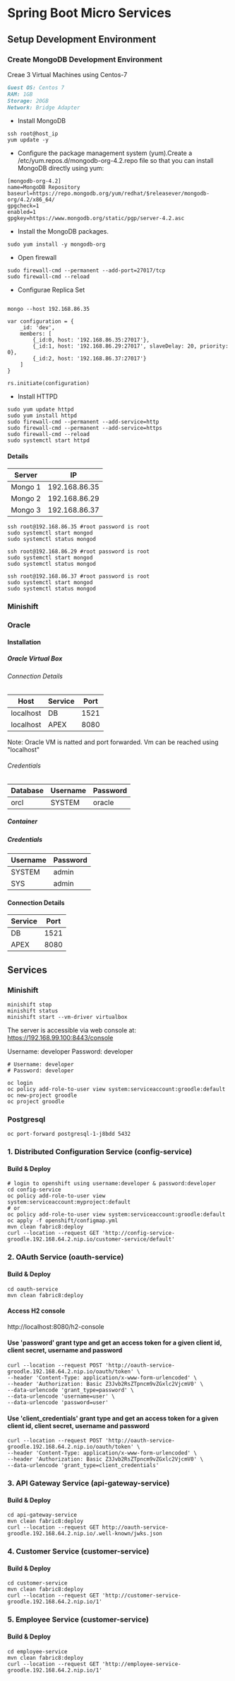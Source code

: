 # Spring Boot Micro Services

## Setup Development Environment
### Create MongoDB Development Environment

Creae 3 Virtual Machines using Centos-7

```markdown
Guest OS: Centos 7
RAM: 1GB
Storage: 20GB
Network: Bridge Adapter
```

* Install MongoDB

```shell script
ssh root@host_ip
yum update -y
```
* Configure the package management system (yum).Create a /etc/yum.repos.d/mongodb-org-4.2.repo file so that you can install MongoDB directly using yum:
```shell script
[mongodb-org-4.2]
name=MongoDB Repository
baseurl=https://repo.mongodb.org/yum/redhat/$releasever/mongodb-org/4.2/x86_64/
gpgcheck=1
enabled=1
gpgkey=https://www.mongodb.org/static/pgp/server-4.2.asc
```
* Install the MongoDB packages.
```shell script
sudo yum install -y mongodb-org
```

* Open firewall
```shell script
sudo firewall-cmd --permanent --add-port=27017/tcp
sudo firewall-cmd --reload
```
* Configurae Replica Set

```renderscript

mongo --host 192.168.86.35

var configuration = {
    _id: 'dev',
    members: [
        {_id:0, host: '192.168.86.35:27017'},
        {_id:1, host: '192.168.86.29:27017', slaveDelay: 20, priority: 0},
        {_id:2, host: '192.168.86.37:27017'}
    ]
}

rs.initiate(configuration)
```

* Install HTTPD
```shell script
sudo yum update httpd
sudo yum install httpd
sudo firewall-cmd --permanent --add-service=http
sudo firewall-cmd --permanent --add-service=https
sudo firewall-cmd --reload
sudo systemctl start httpd
```
#### Details

|Server |IP            |
|-------|--------------|
|Mongo 1|192.168.86.35 |
|Mongo 2|192.168.86.29 |
|Mongo 3|192.168.86.37 |

```shell script
ssh root@192.168.86.35 #root password is root
sudo systemctl start mongod
sudo systemctl status mongod
```
```shell script
ssh root@192.168.86.29 #root password is root
sudo systemctl start mongod
sudo systemctl status mongod
```
```shell script
ssh root@192.168.86.37 #root password is root
sudo systemctl start mongod
sudo systemctl status mongod
```

### Minishift

### Oracle

#### Installation

##### Oracle Virtual Box
###### Connection Details
|Host|Service|Port  |
|----|-------|------|
|localhost|DB|1521|
|localhost|APEX|8080|

Note: Oracle VM is natted and port forwarded. Vm can be reached using "localhost"

###### Credentials
|Database|Username|Password|
|--------|--------|--------|
|orcl|SYSTEM|oracle|

##### Container

##### Credentials
|Username|Password|
|--------|--------|
|SYSTEM|admin|
|SYS|admin|
#### Connection Details
|Service|Port|
|-------|----|
|DB|1521|
|APEX|8080|

## Services
### Minishift
```shell script
minishift stop
minishift status
minishift start --vm-driver virtualbox
```
The server is accessible via web console at:
    https://192.168.99.100:8443/console

Username: developer
Password: developer    
```
# Username: developer
# Password: developer    

oc login
oc policy add-role-to-user view system:serviceaccount:groodle:default
oc new-project groodle
oc project groodle
```

### Postgresql

```shell script
oc port-forward postgresql-1-j8bdd 5432
```

### 1. Distributed Configuration Service (config-service)
#### Build & Deploy
```shell script
# login to openshift using username:developer & password:developer 
cd config-service
oc policy add-role-to-user view system:serviceaccount:myproject:default
# or
oc policy add-role-to-user view system:serviceaccount:groodle:default
oc apply -f openshift/configmap.yml
mvn clean fabric8:deploy
curl --location --request GET 'http://config-service-groodle.192.168.64.2.nip.io/customer-service/default'
```
### 2. OAuth Service (oauth-service)
#### Build & Deploy
```shell script
cd oauth-service
mvn clean fabric8:deploy
```
#### Access H2 console
http://localhost:8080/h2-console
#### Use 'password' grant type and get an access token for a given client id, client secret, username and password
```shell script
curl --location --request POST 'http://oauth-service-groodle.192.168.64.2.nip.io/oauth/token' \
--header 'Content-Type: application/x-www-form-urlencoded' \
--header 'Authorization: Basic Z3Jvb2RsZTpncm9vZGxlc2VjcmV0' \
--data-urlencode 'grant_type=password' \
--data-urlencode 'username=user' \
--data-urlencode 'password=user'
```
#### Use 'client_credentials' grant type and get an access token for a given client id, client secret, username and password 
```shell script
curl --location --request POST 'http://oauth-service-groodle.192.168.64.2.nip.io/oauth/token' \
--header 'Content-Type: application/x-www-form-urlencoded' \
--header 'Authorization: Basic Z3Jvb2RsZTpncm9vZGxlc2VjcmV0' \
--data-urlencode 'grant_type=client_credentials'
```
### 3. API Gateway Service (api-gateway-service)
#### Build & Deploy
```shell script
cd api-gateway-service
mvn clean fabric8:deploy 
curl --location --request GET http://oauth-service-groodle.192.168.64.2.nip.io/.well-known/jwks.json
```
### 4. Customer Service (customer-service)
#### Build & Deploy
```shell script
cd customer-service
mvn clean fabric8:deploy 
curl --location --request GET 'http://customer-service-groodle.192.168.64.2.nip.io/1'
```

### 5. Employee Service (customer-service)
#### Build & Deploy
```shell script
cd employee-service
mvn clean fabric8:deploy 
curl --location --request GET 'http://employee-service-groodle.192.168.64.2.nip.io/1'
```